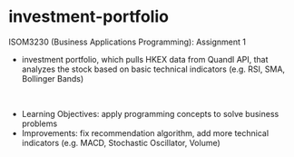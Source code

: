 # investment-portfolio
 
 ISOM3230 (Business Applications Programming): Assignment 1
- investment portfolio, which pulls HKEX data from Quandl API, that analyzes the stock based on basic technical indicators (e.g. RSI, SMA, Bollinger Bands)

<br>

- Learning Objectives: apply programming concepts to solve business problems
- Improvements: fix recommendation algorithm, add more technical indicators (e.g. MACD, Stochastic Oscillator, Volume) 
